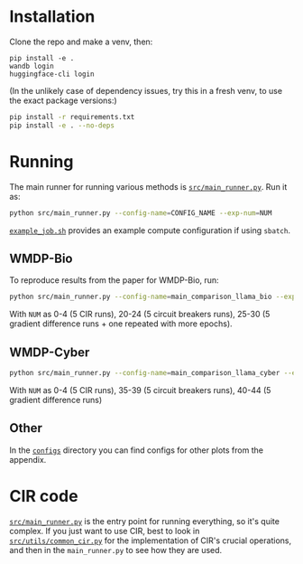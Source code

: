 # Installation

Clone the repo and make a venv, then:
```
pip install -e .
wandb login
huggingface-cli login
```

(In the unlikely case of dependency issues, try this in a fresh venv, to use the exact package versions:)
```bash
pip install -r requirements.txt
pip install -e . --no-deps
```

# Running

The main runner for running various methods is [`src/main_runner.py`](src/main_runner.py).
Run it as:

```bash
python src/main_runner.py --config-name=CONFIG_NAME --exp-num=NUM
```

[`example_job.sh`](example_job.sh) provides an example compute configuration if using `sbatch`.

## WMDP-Bio

To reproduce results from the paper for WMDP-Bio, run:

```bash
python src/main_runner.py --config-name=main_comparison_llama_bio --exp-num=NUM
```
With `NUM` as 0-4 (5 CIR runs), 20-24 (5 circuit breakers runs), 25-30 (5 gradient difference runs + one repeated with more epochs).

## WMDP-Cyber

```bash
python src/main_runner.py --config-name=main_comparison_llama_cyber --exp-num=NUM
```

With `NUM` as 0-4 (5 CIR runs), 35-39 (5 circuit breakers runs), 40-44 (5 gradient difference runs)

## Other

In the [`configs`](configs) directory you can find configs for other plots from the appendix.

# CIR code

[`src/main_runner.py`](src/main_runner.py) is the entry point for running everything, so it's quite complex. If you just want to use CIR, best to look in [`src/utils/common_cir.py`](src/utils/common_cir.py) for the implementation of CIR's crucial operations, and then in the `main_runner.py` to see how they are used.